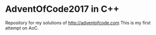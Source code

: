 # AdventOfCode2017 in C++

Repository for my solutions of http://adventofcode.com
This is my first attempt on AoC.
